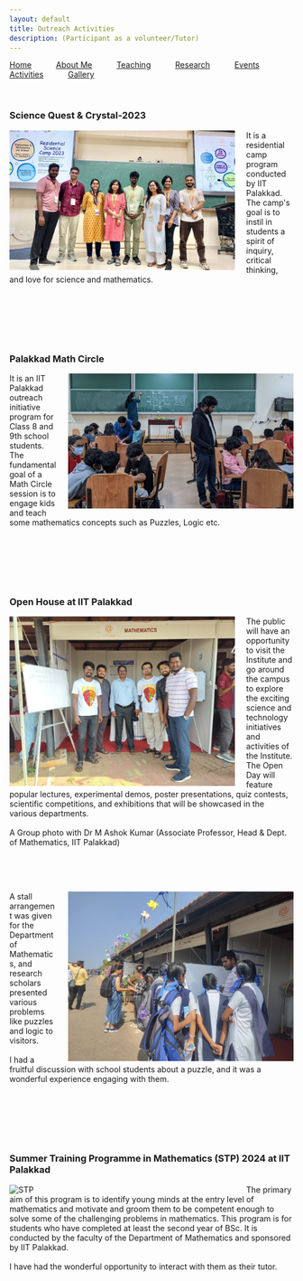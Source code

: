 ```yaml
---
layout: default
title: Outreach Activities
description: (Participant as a volunteer/Tutor)
---
```


<p allign="right"> <a href="index">Home</a> &nbsp; &nbsp; &nbsp; &nbsp; &nbsp; <a href="about">About Me</a>  &nbsp; &nbsp; &nbsp; &nbsp; &nbsp;   <a href="teaching">Teaching</a> &nbsp; &nbsp; &nbsp; &nbsp; &nbsp; <a href="research">Research</a> &nbsp; &nbsp; &nbsp; &nbsp; &nbsp; <a href="event">Events</a> &nbsp; &nbsp; &nbsp; &nbsp; &nbsp; <a href="activities">Activities</a> &nbsp; &nbsp; &nbsp; &nbsp; &nbsp; <a href="gallery">Gallery</a>   </p>
<br/>

### Science Quest & Crystal-2023 
<p>
<img align="left" width="400" src="images/science.jpg" alt="sciencequest" style="margin-right: 20px;"/> 
It is a residential camp program conducted by IIT Palakkad. The camp's goal is to instil in students a spirit of inquiry, critical thinking, and love for science and mathematics. 
</p>
<br/><br/><br/><br/><br/>



### Palakkad Math Circle 
<p>
<img align="right" width="400" style="margin-left: 20px;" src="images/mathcircle.jpg" alt="mathcircle"/> 
It is an IIT Palakkad outreach initiative program for Class 8 and 9th school students. The fundamental goal of a Math Circle session is to engage kids and teach some mathematics concepts such as Puzzles, Logic etc.
</p>
<br/><br/><br/><br/><br/> 




### Open House at IIT Palakkad
<p>
<img align="left" width="400" src="images/openhouse.jpg" alt="openhouse" style="margin-right: 20px;"/> 
The public will have an opportunity to visit the Institute and go around the campus to explore the exciting science and technology initiatives and activities of the Institute. The Open Day will feature popular lectures, experimental demos, poster presentations, quiz contests, scientific competitions, and exhibitions that will be showcased in the various departments. 
  <br/><br/>
  A Group photo with Dr M Ashok Kumar (Associate Professor, Head & Dept. of Mathematics, IIT Palakkad)
</p>
<br/><br/><br/>

<p>
<img align="right" width="400" style="margin-left: 20px;" src="images/openhouse1.jpg" alt="openhouse1"/> 
A stall arrangement was given for the Department of Mathematics, and research scholars presented various problems like puzzles and logic to visitors.
<br/><br/>
  I had a fruitful discussion with school students about a puzzle, and it was a wonderful experience engaging with them.
</p>
<br/><br/><br/><br/><br/> 


### Summer Training Programme in Mathematics (STP) 2024 at IIT Palakkad
<p>
<img align="left" width="400" src="images/STP.JPG" alt="STP" style="margin-right: 20px;"/> 
The primary aim of this program is to identify young minds at the entry level of mathematics and motivate and groom them to be competent enough to solve some of the challenging problems in mathematics. This program is for students who have completed at least the second year of BSc. It is conducted by the faculty of the Department of Mathematics and sponsored by IIT Palakkad. 
  <br/><br/>
 I have had the wonderful opportunity to interact with them as their tutor. 
</p>










